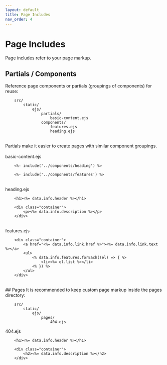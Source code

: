 ```yaml
---
layout: default
title: Page Includes
nav_order: 4
---
```


# Page Includes
Page includes refer to your page markup.

## Partials / Components
Reference page components or partials (groupings of components) for reuse:

        src/
            static/
                ejs/
                    partials/
                        basic-content.ejs
                    components/
                        features.ejs
                        heading.ejs

<br>
Partials make it easier to create pages with similar component groupings.
<br>
<br>
basic-content.ejs

        <%- include('../components/heading') %>

        <%- include('../components/features') %>

<br>
heading.ejs

        <h1><%= data.info.header %></h1>

        <div class="container">
            <p><%= data.info.description %></p>
        </div>

<br>
features.ejs

        <div class="container">
            <a href="<%= data.info.link.href %>"><%= data.info.link.text %></a>
            <ul>
                <% data.info.features.forEach((el) => { %>
                    <li><%= el.list %></li>
                <% }) %>
            </ul>
        </div>

<br>
## Pages
It is recommended to keep custom page markup inside the pages directory:

        src/
            static/
                ejs/
                    pages/
                        404.ejs

404.ejs

        <h1><%= data.info.header %></h1>

        <div class="container">
            <h2><%= data.info.description %></h2>
        </div>


